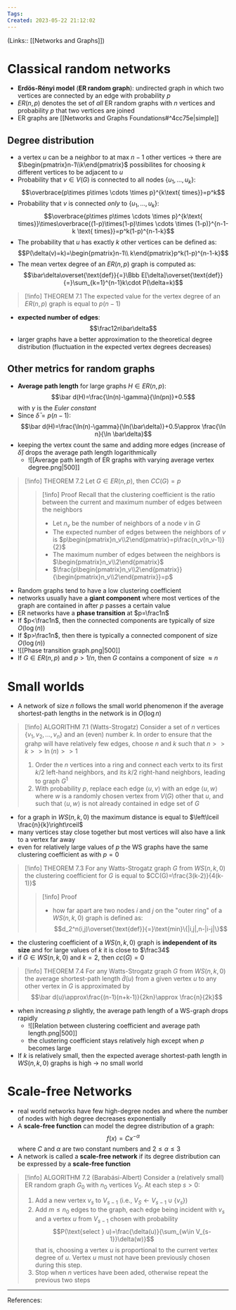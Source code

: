 ```yaml
---
Tags: 
Created: 2023-05-22 21:12:02
---
```

(Links:: [[Networks and Graphs]])
# Classical random networks
- **Erdös-Rényi model** (**ER random graph**): undirected graph in which two vertices are connected by an edge with probability $p$
- $ER(n,p)$ denotes the set of *all* ER random graphs with $n$ vertices and probability $p$ that two vertices are joined
- ER graphs are [[Networks and Graphs Foundations#^4cc75e|simple]]
## Degree distribution
- a vertex $u$ can be a neighbor to at max $n-1$ other vertices -> there are $\begin{pmatrix}n-1\\k\end{pmatrix}$ possibilites for choosing $k$ different vertices to be adjacent to $u$
- Probability that $v\in V(G)$ is connected to all nodes $\{u_1,...,u_k\}$: $$\overbrace{p\times p\times \cdots \times p}^{k\text{ times}}=p^k$$
- Probability that $v$ is connected *only* to $\{u_1,...,u_k\}$: $$\overbrace{p\times p\times \cdots \times p}^{k\text{ times}}\times\overbrace{(1-p)\times(1-p)\times \cdots \times (1-p)}^{n-1-k \text{ times}}=p^k(1-p)^{n-1-k}$$
- The probability that $u$ has exactly $k$ other vertices can be defined as: $$P(\delta(v)=k)=\begin{pmatrix}n-1\\ k\end{pmatrix}p^k(1-p)^{n-1-k}$$
- The mean vertex degree of an $ER(n,p)$ graph is computed as: $$\bar\delta\overset{\text{def}}{=}\Bbb E[\delta]\overset{\text{def}}{=}\sum_{k=1}^{n-1}k\cdot P(\delta=k)$$

> [!info] THEOREM 7.1
> The expected value for the vertex degree of an $ER(n,p)$ graph is equal to $p(n-1)$

- **expected number of edges**: $$\frac12n\bar\delta$$
- larger graphs have a better approximation to the theoretical degree distribution (fluctuation in the expected vertex degrees decreases)

## Other metrics for random graphs
- **Average path length** for large graphs $H\in ER(n,p)$: $$\bar d(H)=\frac{\ln(n)-\gamma}{\ln(pn)}+0.5$$ with $\gamma$ is the *Euler constant*
- Since $\bar \delta=p(n-1)$: $$\bar d(H)=\frac{\ln(n)-\gamma}{\ln(\bar\delta)}+0.5\approx \frac{\ln n}{\ln \bar\delta}$$
- keeping the vertex count the same and adding more edges (increase of $\bar\delta$) drops the average path length logarithmically
	- ![[Average path length of ER graphs with varying average vertex degree.png|500]]

> [!info] THEOREM 7.2
> Let $G\in ER(n,p)$, then $CC(G)=p$
> > [!info] Proof
> > Recall that the clustering coefficient is the ratio between the current and maximum number of edges between the neighbors
> > - Let $n_v$ be the number of neighbors of a node $v$ in $G$
> > - The expected number of edges between the neighbors of $v$ is $p\begin{pmatrix}n_v\\2\end{pmatrix}=p\frac{n_v(n_v-1)}{2}$
> > - The maximum number of edges between the neighbors is $\begin{pmatrix}n_v\\2\end{pmatrix}$
> > - $\frac{p\begin{pmatrix}n_v\\2\end{pmatrix}}{\begin{pmatrix}n_v\\2\end{pmatrix}}=p$

- Random graphs tend to have a low clustering coefficient
- networks usually have a **giant component** where most vertices of the graph are contained in after $p$ passes a certain value
- ER networks have a **phase transition** at $p=\frac1n$
- If $p<\frac1n$, then the connected components are typically of size $O(\log(n))$
- If $p>\frac1n$, then there is typically a connected component of size $O(\log(n))$
- ![[Phase transition graph.png|500]]
- If $G\in ER(n,p)$ and $p>1/n$, then $G$ contains a component of size $\approx n$

# Small worlds
- A network of size $n$ follows the small world phenomenon if the average shortest-path lengths in the network is in $O(\log n)$

> [!info] ALGORITHM 7.1 (Watts-Strogatz)
> Consider a set of $n$ vertices $\{v_1,v_2,...,v_n\}$ and an (even) number $k$. In order to ensure that the grahp will have relatively few edges, choose $n$ and $k$ such that $n>>k>>\ln(n)>>1$
> 1. Order the $n$ vertices into a ring and connect each vertx to its first $k/2$ left-hand neighbors, and its $k/2$ right-hand neighbors, leading to graph $G^1$
> 2. With probability $p$, replace each edge $\langle u,v\rangle$ with an edge $\langle u,w\rangle$ where $w$ is a randomly chosen vertex from $V(G)$ other that $u$, and such that $\langle u,w\rangle$ is not already contained in edge set of $G$

- for a graph in $WS(n,k,0)$ the maximum distance is equal to $\left\lceil \frac{n}{k}\right\rceil$
- many vertices stay close together but most vertices will also have a link to a vertex far away
- even for relatively large values of $p$ the WS graphs have the same clustering coefficient as with $p=0$

> [!info] THEOREM 7.3
> For any Watts-Strogatz graph $G$ from $WS(n,k,0)$ the clustering coefficient for $G$ is equal to $CC(G)=\frac{3(k-2)}{4(k-1)}$
> > [!info] Proof
> > - how far apart are two nodes $i$ and $j$ on the "outer ring" of a $WS(n,k,0)$ graph is defined as: $$d_2^n(i,j)\overset{\text{def}}{=}\text{min}\{|i,j|,n-|i-j|\}$$

- the clustering coefficient of a $WS(n,k,0)$ graph is **independent of its size** and for large values of $k$ it is close to $\frac34$
- if $G\in WS(n,k,0)$ and $k=2$, then $cc(G)=0$

> [!info] THEOREM 7.4
> For any Watts-Strogatz graph $G$ from $WS(n,k,0)$ the average shortest-path length $\bar d(u)$ from a given vertex $u$ to any other vertex in $G$ is approximated by $$\bar d(u)\approx\frac{(n-1)(n+k-1)}{2kn}\approx \frac{n}{2k}$$

- when increasing $p$ slightly, the average path length of a WS-graph drops rapidly
	- ![[Relation between clustering coefficient and average path length.png|500]]
	- the clustering coefficient stays relatively high except when $p$ becomes large
- If $k$ is relatively small, then the expected average shortest-path length in $WS(n,k,0)$ graphs is high -> no small world

# Scale-free Networks
- real world networks have few high-degree nodes and where the number of nodes with high degree decreases exponentially
- A **scale-free function** can model the degree distribution of a graph: $$f(x)=Cx^{-\alpha}$$ where $C$ and $\alpha$ are two constant numbers and $2\leq \alpha\leq3$
- A network is called a **scale-free network** if its degree distribution can be expressed by a **scale-free function**

> [!info] ALGORITHM 7.2 (Barabási-Albert)
> Consider a (relatively small) ER random graph $G_0$ with $n_0$ vertices $V_0$. At each step $s>0$:
> 1. Add a new vertex $v_s$ to $V_{s-1}$ (i.e., $V_S\leftarrow V_{s-1}\cup\{v_s\}$)
> 2. Add $m\leq n_0$ edges to the graph, each edge being incident with $v_s$ and a vertex $u$ from $V_{s-1}$ chosen with probability $$P(\text{select } u)=\frac{\delta(u)}{\sum_{w\in V_{s-1}}\delta(w)}$$ that is, choosing a vertex $u$ is proportional to the current vertex degree of $u$. Vertex $u$ must not have been previously chosen during this step.
> 3. Stop when $n$ vertices have been aded, otherwise repeat the previous two steps

---
References:
